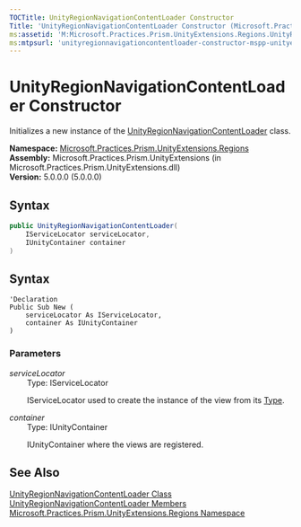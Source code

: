 ```yaml
---
TOCTitle: UnityRegionNavigationContentLoader Constructor
Title: 'UnityRegionNavigationContentLoader Constructor (Microsoft.Practices.Prism.UnityExtensions.Regions)'
ms:assetid: 'M:Microsoft.Practices.Prism.UnityExtensions.Regions.UnityRegionNavigationContentLoader.\#ctor(Microsoft.Practices.ServiceLocation.IServiceLocator,Microsoft.Practices.Unity.IUnityContainer)'
ms:mtpsurl: 'unityregionnavigationcontentloader-constructor-mspp-unityextensions-regions.md'
---
```


# UnityRegionNavigationContentLoader Constructor

Initializes a new instance of the [UnityRegionNavigationContentLoader](/patterns-practices/reference/unityregionnavigationcontentloader-class-mspp-unityextensions-regions) class.

**Namespace:** [Microsoft.Practices.Prism.UnityExtensions.Regions](/patterns-practices/reference/mspp-unityextensions-regions-namespace)<br/>
**Assembly:** Microsoft.Practices.Prism.UnityExtensions (in Microsoft.Practices.Prism.UnityExtensions.dll)<br/>
**Version:** 5.0.0.0 (5.0.0.0)

## Syntax

```C# 
public UnityRegionNavigationContentLoader(
	IServiceLocator serviceLocator,
	IUnityContainer container
)
```

## Syntax

```VB
'Declaration
Public Sub New ( 
	serviceLocator As IServiceLocator,
	container As IUnityContainer
)
```
### Parameters

*serviceLocator*  
&nbsp;&nbsp;&nbsp;&nbsp;&nbsp;&nbsp;&nbsp;&nbsp;Type: IServiceLocator

&nbsp;&nbsp;&nbsp;&nbsp;&nbsp;&nbsp;&nbsp;&nbsp;IServiceLocator used to create the instance of the view from its [Type](http://msdn.microsoft.com/en-us/library/42892f65).

*container*  
&nbsp;&nbsp;&nbsp;&nbsp;&nbsp;&nbsp;&nbsp;&nbsp;Type: IUnityContainer

&nbsp;&nbsp;&nbsp;&nbsp;&nbsp;&nbsp;&nbsp;&nbsp;IUnityContainer where the views are registered.

## See Also

[UnityRegionNavigationContentLoader Class](/patterns-practices/reference/unityregionnavigationcontentloader-class-mspp-unityextensions-regions)<br/>
[UnityRegionNavigationContentLoader Members](/patterns-practices/reference/unityregionnavigationcontentloader-members-mspp-unityextensions-regions)<br/>
[Microsoft.Practices.Prism.UnityExtensions.Regions Namespace](/patterns-practices/reference/mspp-unityextensions-regions-namespace)<br/>
